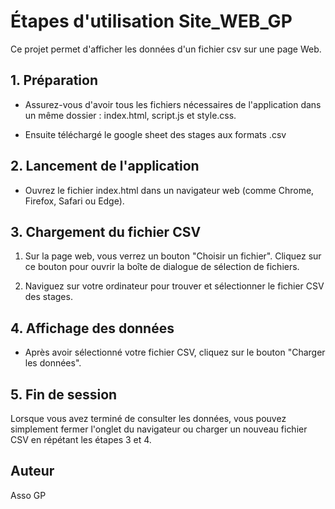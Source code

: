 # Étapes d'utilisation Site_WEB_GP

Ce projet permet d'afficher les données d'un fichier csv sur une page Web.

## 1. Préparation
- Assurez-vous d'avoir tous les fichiers nécessaires de l'application dans un même dossier : index.html, script.js et style.css. 

- Ensuite téléchargé le google sheet des stages aux formats .csv

## 2. Lancement de l'application

- Ouvrez le fichier index.html dans un navigateur web (comme Chrome, Firefox, Safari ou Edge).

## 3. Chargement du fichier CSV

1. Sur la page web, vous verrez un bouton "Choisir un fichier". Cliquez sur ce bouton pour ouvrir la boîte de dialogue de sélection de fichiers.
   

2. Naviguez sur votre ordinateur pour trouver et sélectionner le fichier CSV des stages.

## 4. Affichage des données
- Après avoir sélectionné votre fichier CSV, cliquez sur le bouton "Charger les données".



##  5. Fin de session

Lorsque vous avez terminé de consulter les données, vous pouvez simplement fermer l'onglet du navigateur ou charger un nouveau fichier CSV en répétant les étapes 3 et 4.

## Auteur

Asso GP
